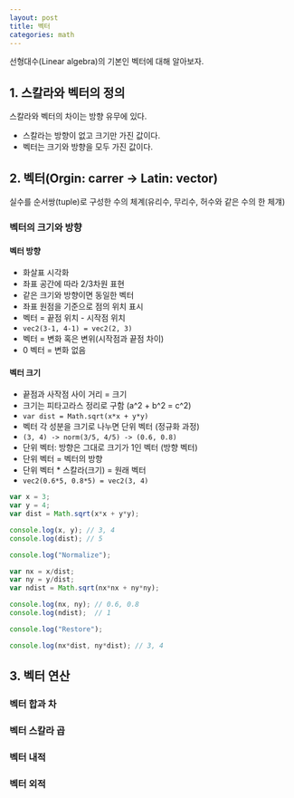 ```yaml
---
layout: post
title: 벡터
categories: math
---
```


선형대수(Linear algebra)의 기본인 벡터에 대해 알아보자.

## 1. 스칼라와 벡터의 정의
스칼라와 벡터의 차이는 방향 유무에 있다.

-  스칼라는 방향이 없고 크기만 가진 값이다.
-  벡터는 크기와 방향을 모두 가진 값이다.

## 2. 벡터(Orgin: carrer -> Latin: vector)
실수를 순서쌍(tuple)로 구성한 수의 체계(유리수, 무리수, 허수와 같은 수의 한 체걔)

### 벡터의 크기와 방향

#### 벡터 방향
- 화살표 시각화
- 좌표 공간에 따라 2/3차원 표현
- 같은 크기와 방향이면 동일한 벡터
- 좌표 원점을 기준으로 점의 위치 표시
- 벡터 = 끝점 위치 - 시작점 위치
- `vec2(3-1, 4-1) = vec2(2, 3)`
- 벡터 = 변화 혹은 변위(시작점과 끝점 차이)
- 0 벡터 = 변화 없음


#### 벡터 크기
- 끝점과 사작점 사이 거리 = 크기
- 크기는 피타고라스 정리로 구함 (a^2 + b^2 = c^2)
- `var dist = Math.sqrt(x*x + y*y)`
- 벡터 각 성분을 크기로 나누면 단위 벡터 (정규화 과정)
- `(3, 4) -> norm(3/5, 4/5) -> (0.6, 0.8) `
- 단위 벡터: 방향은 그대로 크기가 1인 벡터 (방향 벡터)
- 단위 벡터 = 벡터의 방향
- 단위 벡터 * 스칼라(크기) = 원래 벡터
- `vec2(0.6*5, 0.8*5) = vec2(3, 4)`

```` javascript
var x = 3;
var y = 4;
var dist = Math.sqrt(x*x + y*y);

console.log(x, y); // 3, 4
console.log(dist); // 5

console.log("Normalize");

var nx = x/dist;
var ny = y/dist;
var ndist = Math.sqrt(nx*nx + ny*ny);

console.log(nx, ny); // 0.6, 0.8
console.log(ndist);  // 1

console.log("Restore");

console.log(nx*dist, ny*dist); // 3, 4
````

## 3. 벡터 연산

### 벡터 합과 차

### 벡터 스칼라 곱

### 벡터 내적
 
### 벡터 외적